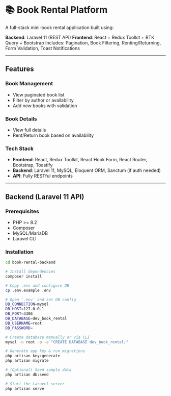 # 📚 Book Rental Platform

A full-stack mini-book rental application built using:

**Backend**: Laravel 11 (REST API)
**Frontend**: React + Redux Toolkit + RTK Query + Bootstrap
Includes: Pagination, Book Filtering, Renting/Returning, Form Validation, Toast Notifications

---

## Features

###  Book Management
- View paginated book list
- Filter by author or availability
- Add new books with validation

### Book Details
- View full details
- Rent/Return book based on availability

### Tech Stack
- **Frontend**: React, Redux Toolkit, React Hook Form, React Router, Bootstrap, Toastify
- **Backend**: Laravel 11, MySQL, Eloquent ORM, Sanctum (if auth needed)
- **API**: Fully RESTful endpoints

---

## Backend (Laravel 11 API)

### Prerequisites
- PHP >= 8.2
- Composer
- MySQL/MariaDB
- Laravel CLI

###  Installation

```bash
cd book-rental-backend

# Install dependencies
composer install

# Copy .env and configure DB
cp .env.example .env

# Open `.env` and set DB config
DB_CONNECTION=mysql
DB_HOST=127.0.0.1
DB_PORT=3306
DB_DATABASE=dev_book_rental
DB_USERNAME=root
DB_PASSWORD=

# Create database manually or via CLI
mysql -u root -p -e "CREATE DATABASE dev_book_rental;"

# Generate app key & run migrations
php artisan key:generate
php artisan migrate

# (Optional) Seed sample data
php artisan db:seed

# Start the Laravel server
php artisan serve
